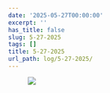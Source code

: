 ```yaml
---
date: '2025-05-27T00:00:00'
excerpt: ''
has_title: false
slug: 5-27-2025
tags: []
title: 5-27-2025
url_path: log/5-27-2025/
---
```


<figure class="content-figure">
<img src="https://mp1ewwuojwmnpxpy.public.blob.vercel-storage.com/image_1748443519110-OrWZ4CNh1nGOpDmdEq25FO1g1QejAc.webp" width="auto" class="ba b--light-gray bw2 br2">
<figcaption class="f6 gray tl"></figcaption>
</figure>